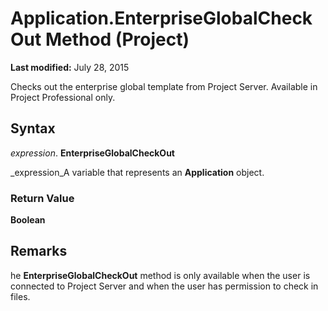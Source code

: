 
# Application.EnterpriseGlobalCheckOut Method (Project)

 **Last modified:** July 28, 2015

Checks out the enterprise global template from Project Server. Available in Project Professional only.

## Syntax

 _expression_. **EnterpriseGlobalCheckOut**

 _expression_A variable that represents an  **Application** object.


### Return Value

 **Boolean**


## Remarks

he  **EnterpriseGlobalCheckOut** method is only available when the user is connected to Project Server and when the user has permission to check in files.

